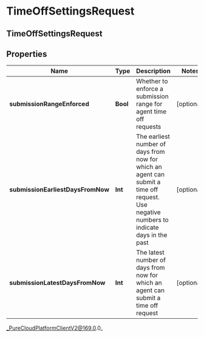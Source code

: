 # TimeOffSettingsRequest

## TimeOffSettingsRequest

## Properties

|Name | Type | Description | Notes|
|------------ | ------------- | ------------- | -------------|
| **submissionRangeEnforced** | **Bool** | Whether to enforce a submission range for agent time off requests | [optional] |
| **submissionEarliestDaysFromNow** | **Int** | The earliest number of days from now for which an agent can submit a time off request.  Use negative numbers to indicate days in the past | [optional] |
| **submissionLatestDaysFromNow** | **Int** | The latest number of days from now for which an agent can submit a time off request | [optional] |



_PureCloudPlatformClientV2@169.0.0_
